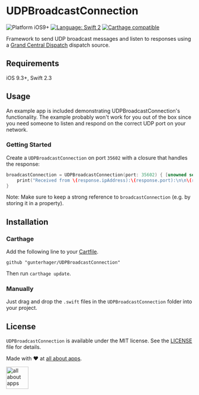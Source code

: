 # UDPBroadcastConnection

<img src="https://img.shields.io/badge/Platform-iOS%209%9B-blue.svg" alt="Platform iOS9+">
<a href="https://developer.apple.com/swift"><img src="https://img.shields.io/badge/Language-Swift%202-orange.svg" alt="Language: Swift 2" /></a>
<a href="https://github.com/Carthage/Carthage"><img src="https://img.shields.io/badge/Carthage-compatible-brightgreen.svg" alt="Carthage compatible" /></a>

Framework to send UDP broadcast messages and listen to responses using a [Grand Central Dispatch](http://developer.apple.com/mac/library/documentation/Performance/Reference/GCD_libdispatch_Ref/Reference/reference.html) dispatch source.

## Requirements

iOS 9.3+, Swift 2.3

## Usage

An example app is included demonstrating UDPBroadcastConnection's functionality. The example probably won't work for you out of the box since you need someone to listen and respond on the correct UDP port on your network.

### Getting Started

Create a `UDPBroadcastConnection` on port `35602` with a closure that handles the response:

```swift
broadcastConnection = UDPBroadcastConnection(port: 35602) { [unowned self] (response: (ipAddress: String, port: Int, response: [UInt8])) -> Void in
    print("Received from \(response.ipAddress):\(response.port):\n\n\(response.response)")
}
```

Note: Make sure to keep a strong reference to `broadcastConnection` (e.g. by storing it in a property).


## Installation

### Carthage

Add the following line to your [Cartfile](https://github.com/Carthage/Carthage/blob/master/Documentation/Artifacts.md#cartfile).

```
github "gunterhager/UDPBroadcastConnection"
```

Then run `carthage update`.

### Manually

Just drag and drop the `.swift` files in the `UDPBroadcastConnection` folder into your project.

## License

`UDPBroadcastConnection` is available under the MIT license. See the [LICENSE](https://github.com/gunterhager/UDPBroadcastConnection/blob/master/LICENSE) file for details.


Made with ❤ at [all about apps](https://www.allaboutapps.at).

[<img src="https://github.com/gunterhager/UDPBroadcastConnection/blob/master/Resources/aaa_logo.png" height="60" alt="all about apps" />](https://www.allaboutapps.at)
